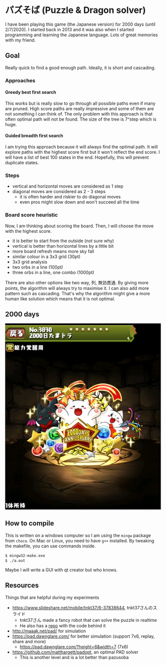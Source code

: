 # パズそば (Puzzle & Dragon solver)
I have been playing this game (the Japanese version) for 2000 days (until 2/7/2020). I started back in 2013 and it was also when I started programming and learning the Japanese language. Lots of great memories with my friend. 

## Goal
Really quick to find a good enough path. Ideally, it is short and cascading.

### Approaches
#### Greedy best first search
This works but is really slow to go through all possible paths even if many are pruned. High score paths are really impressive and some of them are not something I can think of. The only problem with this approach is that often optimal path will not be found. The size of the tree is 7^step which is huge.  

#### Guided breadth first search
I am trying this approach because it will always find the optimal path. It will explore paths with the highest score first but it won't reflect the end score. I will have a list of best 100 states in the end. Hopefully, this will prevent duplicate states. 

### Steps
- vertical and horizontal moves are considered as 1 step
- diagonal moves are considered as 2 - 3 steps
    - it is often harder and riskier to do diagonal moves
    - even pros might slow down and won't succeed all the time

### Board score heuristic
Now, I am thinking about scoring the board. Then, I will choose the move with the highest score.

- it is better to start from the outside (not sure why)
- vertical is better than horizontal lines by a little bit
- more board refresh means more sky fall
- similar colour in a 3x3 grid (30pt)
- 3x3 grid analysis
- two orbs in a line (100pt)
- three orbs in a line, one combo (1000pt)

There are also other options like two way, 列, 無効貫通. By giving more points, the algorithm will always try to maximise it. I can also add more pattern such as cascading. That's why the algorithm might give a more human like solution which means that it is not optimal.

## 2000 days
![2000日たまドラ](https://raw.githubusercontent.com/HenryQuan/pazusoba/master/assets/2000.jpg?token=ABTRDFH6WOWXATCBOZXXCGK7BAJ5G)

## How to compile
This is written on a windows computer so I am using the `mingw` package from `choco`. 
On Mac or Linux, you need to have `g++` installed. By tweaking the makefile, you can use commands inside.
~~~shell
$ mingw32-make.exe
$ ./a.out
~~~

Maybe I will write a GUI with qt creator but who knows.

## Resources
Things that are helpful during my experiments

- https://www.slideshare.net/mobile/tnkt37/6-37838644, tnkt37さんのスライド
    - tnkt37さん made a fancy robot that can solve the puzzle in realtime
    - He also has a [repo](https://github.com/tnkt37/PuzzDraSolver) with the code behind it
- http://maaak.net/pad/ for simulation
- https://pad.dawnglare.com/ for better simulation (support 7x6, replay, share and more)
    - https://pad.dawnglare.com/?height=6&width=7 (7x6)
- https://github.com/matthargett/padopt, an optimal PAD solver
    - This is another level and is a lot better than pazusoba

